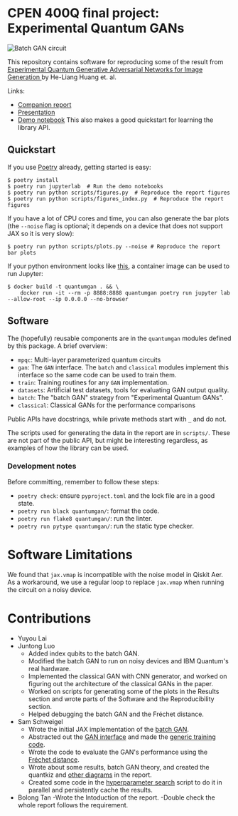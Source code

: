 # CPEN 400Q final project: Experimental Quantum GANs

![Batch GAN circuit](https://user-images.githubusercontent.com/33556084/232192493-dd3f1fc5-7bc6-494a-beae-6ade8cb9bd27.png)

This repository contains software for reproducing some of the result from
[Experimental Quantum Generative Adversarial Networks for Image Generation
](https://arxiv.org/abs/2010.06201) by He-Liang Huang et. al.

Links:
- [Companion report](report/report.pdf)
- [Presentation](report/presentation.pdf)
- [Demo notebook](demo/talk-demo.ipynb)
  This also makes a good quickstart for learning the library API.

## Quickstart

If you use [Poetry](https://python-poetry.org/) already, getting started is
easy:

```
$ poetry install
$ poetry run jupyterlab  # Run the demo notebooks
$ poetry run python scripts/figures.py  # Reproduce the report figures
$ poetry run python scripts/figures_index.py  # Reproduce the report figures
```

If you have a lot of CPU cores and time, you can also generate the bar plots 
(the `--noise` flag is optional; it depends on a device that does not support JAX so it is very slow):
```
$ poetry run python scripts/plots.py --noise # Reproduce the report bar plots
```

If your python environment looks like [this](https://xkcd.com/1987/), a container
image can be used to run Jupyter:

```
$ docker build -t quantumgan . && \
    docker run -it --rm -p 8888:8888 quantumgan poetry run jupyter lab --allow-root --ip 0.0.0.0 --no-browser
```

## Software

The (hopefully) reusable components are in the `quantumgan` modules defined by
this package.  A brief overview:
- `mpqc`: Multi-layer parameterized quantum circuits
- `gan`: The `GAN` interface.  The `batch` and `classical` modules implement
  this interface so the same code can be used to train them.
- `train`: Training routines for any `GAN` implementation.
- `datasets`: Artificial test datasets, tools for evaluating GAN output quality.
- `batch`: The "batch GAN" strategy from "Experimental Quantum GANs".
- `classical`: Classical GANs for the performance comparisons

Public APIs have docstrings, while private methods start with `_` and do not.

The scripts used for generating the data in the report are in `scripts/`.  These
are not part of the public API, but might be interesting regardless, as examples
of how the library can be used.

### Development notes

Before committing, remember to follow these steps:
- `poetry check`: ensure `pyproject.toml` and the lock file are in a good state.
- `poetry run black quantumgan/`: format the code.
- `poetry run flake8 quantumgan/`: run the linter.
- `poetry run pytype quantumgan/`: run the static type checker.

# Software Limitations
We found that `jax.vmap` is incompatible with the noise model in Qiskit Aer. As
a workaround, we use a regular loop to replace `jax.vmap` when running the 
circuit on a noisy device.

# Contributions

- Yuyou Lai
- Juntong Luo
  - Added index qubits to the batch GAN.
  - Modified the batch GAN to run on noisy devices and IBM Quantum's 
    real hardware.
  - Implemented the classical GAN with CNN generator, and worked on figuring 
    out the architecture of the classical GANs in the paper.
  - Worked on scripts for generating some of the plots in the Results section 
    and wrote parts of the Software and the Reproducibility section.
  - Helped debugging the batch GAN and the Fréchet distance.
- Sam Schweigel
  - Wrote the initial JAX implementation of the [batch GAN](quantumgan/batch.py).
  - Abstracted out the [GAN interface](quantumgan/gan.py) and made the [generic
  training code](quantumgan/train.py).
  - Wrote the code to evaluate the GAN's performance using the [Fréchet
    distance](quantumgan/datasets.py).
  - Wrote about some results, batch GAN theory, and created the quantkiz and
    [other diagrams](scripts/figures.py) in the report.
  - Created some code in the [hyperparameter search](scripts/plots.py) script to
    do it in parallel and persistently cache the results.
- Bolong Tan 
  -Wrote the Intoduction of the report.
  -Double check the whole report follows the requirement.
